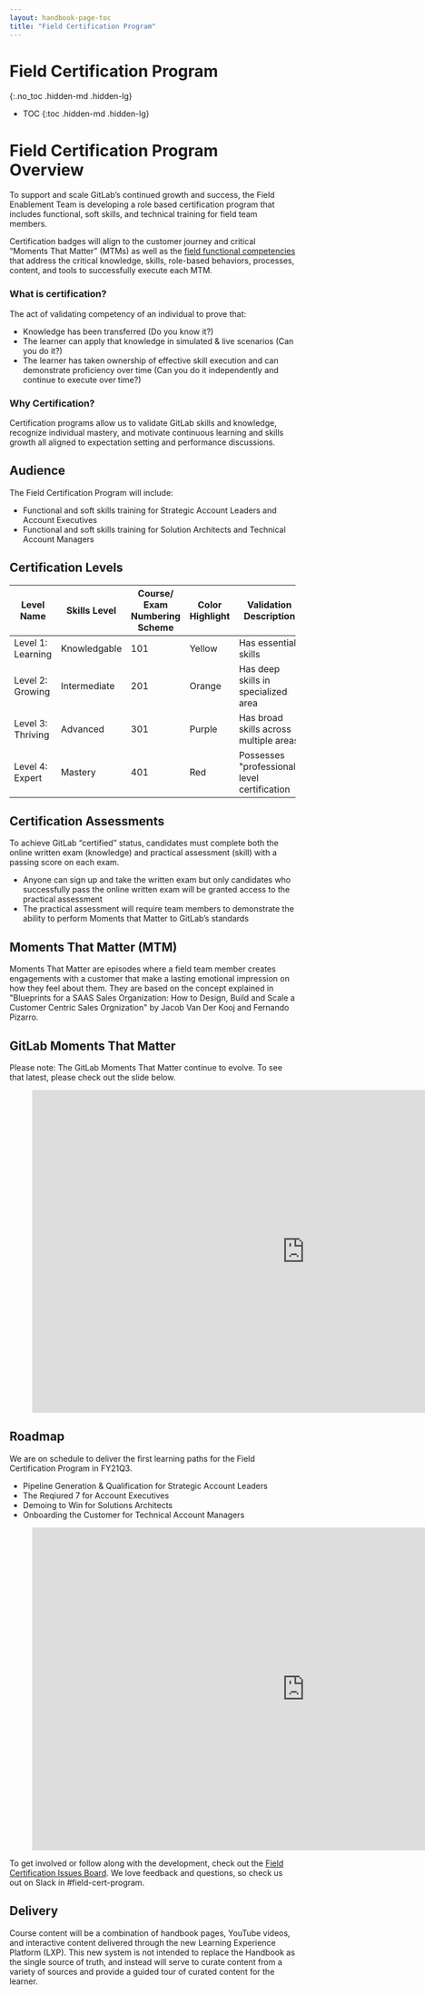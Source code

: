 ```yaml
---
layout: handbook-page-toc
title: "Field Certification Program"
---
```


# Field Certification Program 
{:.no_toc .hidden-md .hidden-lg}

- TOC
{:toc .hidden-md .hidden-lg}




# Field Certification Program Overview 
To support and scale GitLab’s continued growth and success, the Field Enablement Team is developing a role based certification program that includes functional, soft skills, and technical training for field team members.  

Certification badges will align to the customer journey and critical “Moments That Matter” (MTMs) as well as the [field functional competencies](/handbook/sales/training/field-functional-competencies/) that address the critical knowledge, skills, role-based behaviors, processes, content, and tools to successfully execute each MTM.

### What is certification? 
The act of validating competency of an individual to prove that:
* Knowledge has been transferred (Do you know it?)
* The learner can apply that knowledge in simulated & live scenarios (Can you do it?)
* The learner has taken ownership of effective skill execution and can demonstrate proficiency over time (Can you do it independently and continue to execute over time?)

### Why Certification? 
Certification programs allow us to validate GitLab skills and knowledge, recognize individual mastery, and motivate continuous learning and skills growth all aligned to expectation setting and performance discussions. 

## Audience 
The Field Certification Program will include:
* Functional and soft skills training for Strategic Account Leaders and Account Executives  
* Functional and soft skills training for Solution Architects and Technical Account Managers

## Certification Levels 

| Level Name        | Skills Level    | Course/ Exam Numbering Scheme | Color Highlight | Validation Description                                                      |
|-------------------|-----------------|-------------------------------|-----------------|-----------------------------------------------------------------------------|
| Level 1: Learning | Knowledgable    | 101                           | Yellow          | Has essential skills                                                        |
| Level 2: Growing  | Intermediate    | 201                           | Orange          | Has deep skills in specialized area                                         |
| Level 3: Thriving | Advanced        | 301                           | Purple          | Has broad skills across multiple areas                                      |
| Level 4: Expert   | Mastery         | 401                           | Red             | Possesses "professional" level certification                                |

## Certification Assessments
To achieve GitLab “certified” status, candidates must complete both the online written exam (knowledge) and practical assessment (skill) with a passing score on each exam.
* Anyone can sign up and take the written exam but only candidates who successfully pass the online written exam will be granted access to the practical assessment
* The practical assessment will require team members to demonstrate the ability to perform Moments that Matter to GitLab’s standards 

## Moments That Matter (MTM)
Moments That Matter are episodes where a field team member creates engagements with a customer that make a lasting emotional impression on how they feel about them.
They are based on the concept explained in "Blueprints for a SAAS Sales Organization: How to Design, Build and Scale a Customer Centric Sales Orgnization" by Jacob Van Der Kooj and Fernando Pizarro. 

## GitLab Moments That Matter 
Please note: The GitLab Moments That Matter continue to evolve. To see that latest, please check out the slide below. 

<figure class="video_container">
<iframe src="https://docs.google.com/presentation/d/e/2PACX-1vQvjB6E9JlplzwqBHVv2fFGAEGZwqjg4AZQO-p_DqjX7znjZGOC_q2-d2xCbwr2LbfXCmyOvVxcirYb/embed?start=false&loop=false&delayms=3000&slide=id.g711c708e57_1_7" frameborder="0" width="960" height="569" allowfullscreen="true" mozallowfullscreen="true" webkitallowfullscreen="true"></iframe>
</figure>

## Roadmap
We are on schedule to deliver the first learning paths for the Field Certification Program in FY21Q3. 
- Pipeline Generation & Qualification for Strategic Account Leaders
- The Reqiured 7 for Account Executives 
- Demoing to Win for Solutions Architects
- Onboarding the Customer for Technical Account Managers 

<figure class="video_container">
<iframe src="https://docs.google.com/presentation/d/1A6W2INGaKZHH8vSP_av4VPUBYq7Pq5QbBE63jieI1kU/edit?usp=sharing" frameborder="0" width="960" height="569" allowfullscreen="true" mozallowfullscreen="true" webkitallowfullscreen="true"></iframe>
</figure>

To get involved or follow along with the development, check out the [Field Certification Issues Board](https://gitlab.com/groups/gitlab-com/sales-team/-/boards/1637426). We love feedback and questions, so check us out on Slack in #field-cert-program. 

## Delivery 
Course content will be a combination of handbook pages, YouTube videos, and interactive content delivered through the new Learning Experience Platform (LXP). This new system is not intended to replace the Handbook as the single source of truth, and instead will serve to curate content from a variety of sources and provide a guided tour of curated content for the learner. 



